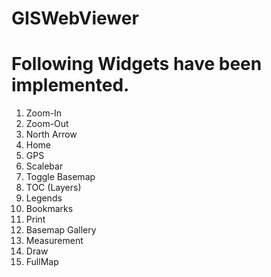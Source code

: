 # GISWebViewer


# Following Widgets have been implemented.
1. Zoom-In
1. Zoom-Out
1. North Arrow
1. Home
1. GPS
1. Scalebar
1. Toggle Basemap
1. TOC (Layers)
1. Legends
1. Bookmarks
1. Print
1. Basemap Gallery
1. Measurement
1. Draw
1. FullMap
